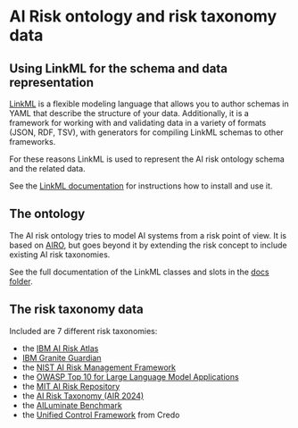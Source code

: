 # AI Risk ontology and risk taxonomy data

## Using LinkML for the schema and data representation

[LinkML](https://linkml.io/) is a flexible modeling language that allows you to author schemas in YAML that describe the structure of your data. Additionally, it is a framework for working with and validating data in a variety of formats (JSON, RDF, TSV), with generators for compiling LinkML schemas to other frameworks.

For these reasons LinkML is used to represent the AI risk ontology schema and the related data.

See the [LinkML documentation](https://linkml.io/linkml/index.html) for instructions how to install and use it.

## The ontology

The AI risk ontology tries to model AI systems from a risk point of view. It is based on [AIRO](https://w3id.org/airo), but goes beyond it by extending the risk concept to include existing AI risk taxonomies.

See the full documentation of the LinkML classes and slots in the [docs folder](https://github.com/IBM/risk-atlas-nexus/blob/main/docs/index.md).

## The risk taxonomy data

Included are 7 different risk taxonomies:
- the [IBM AI Risk Atlas](https://www.ibm.com/docs/en/watsonx/saas?topic=ai-risk-atlas)
- [IBM Granite Guardian](https://arxiv.org/abs/2412.07724)
- the [NIST AI Risk Management Framework](https://nvlpubs.nist.gov/nistpubs/ai/NIST.AI.600-1.pdf)
- the [OWASP Top 10 for Large Language Model Applications](https://owasp.org/www-project-top-10-for-large-language-model-applications/)
- the [MIT AI Risk Repository](https://airisk.mit.edu/)
- the [AI Risk Taxonomy (AIR 2024)](https://arxiv.org/pdf/2406.17864)
- the [AILuminate Benchmark](https://arxiv.org/pdf/2503.05731)
- the [Unified Control Framework](https://arxiv.org/pdf/2503.05937v1) from Credo
